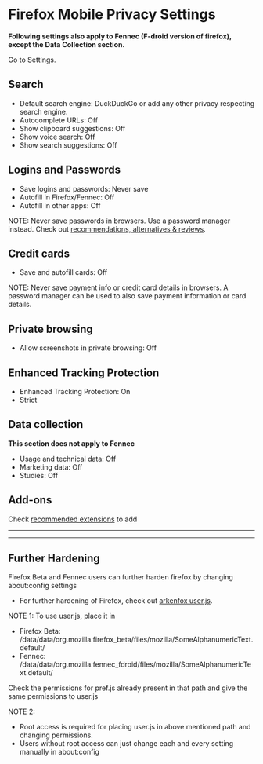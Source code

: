 # Firefox Mobile Privacy Settings

**Following settings also apply to Fennec (F-droid version of firefox), except the Data Collection section.**

Go to Settings.



## Search
- Default search engine: DuckDuckGo or add any other privacy respecting search engine.
- Autocomplete URLs: Off
- Show clipboard suggestions: Off
- Show voice search: Off
- Show search suggestions: Off



## Logins and Passwords
- Save logins and passwords: Never save
- Autofill in Firefox/Fennec: Off
- Autofill in other apps: Off

NOTE: Never save passwords in browsers. Use a password manager instead. Check out [recommendations, alternatives & reviews](https://github.com/the-weird-aquarian/privacy-settings#recommendations-alternatives--reviews).



## Credit cards
- Save and autofill cards: Off

NOTE: Never save payment info or credit card details in browsers. A password manager can be used to also save payment information or card details.



## Private browsing
- Allow screenshots in private browsing: Off



## Enhanced Tracking Protection
- Enhanced Tracking Protection: On
- Strict



## Data collection
**This section does not apply to Fennec**
- Usage and technical data: Off
- Marketing data: Off
- Studies: Off



## Add-ons
Check [recommended extensions](https://github.com/the-weird-aquarian/privacy-settings#recommended-extensions) to add



---
---



## Further Hardening

Firefox Beta and Fennec users can further harden firefox by changing about:config settings

- For further hardening of Firefox, check out [arkenfox user.js](https://github.com/arkenfox/user.js).

NOTE 1: To use user.js, place it in
- Firefox Beta: /data/data/org.mozilla.firefox_beta/files/mozilla/SomeAlphanumericText.default/
- Fennec: /data/data/org.mozilla.fennec_fdroid/files/mozilla/SomeAlphanumericText.default/

Check the permissions for pref.js already present in that path and give the same permissions to user.js

NOTE 2:
- Root access is required for placing user.js in above mentioned path and changing permissions. 
- Users without root access can just change each and every setting manually in about:config

